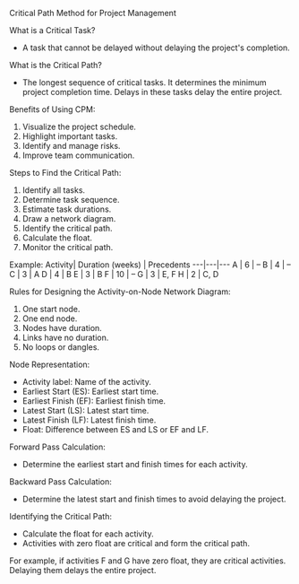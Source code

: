 Critical Path Method for Project Management

What is a Critical Task?
- A task that cannot be delayed without delaying the project's completion. 

What is the Critical Path?
- The longest sequence of critical tasks. It determines the minimum project completion time. Delays in these tasks delay the entire project.

Benefits of Using CPM:
1. Visualize the project schedule.
2. Highlight important tasks.
3. Identify and manage risks.
4. Improve team communication.

Steps to Find the Critical Path:
1. Identify all tasks.
2. Determine task sequence.
3. Estimate task durations.
4. Draw a network diagram.
5. Identify the critical path.
6. Calculate the float.
7. Monitor the critical path.

Example:
Activity| Duration (weeks) | Precedents
---|---|---
A | 6 | –
B | 4 | –
C | 3 | A
D | 4 | B
E | 3 | B
F | 10 | –
G | 3 | E, F
H | 2 | C, D

Rules for Designing the Activity-on-Node Network Diagram:
1. One start node.
2. One end node.
3. Nodes have duration.
4. Links have no duration.
5. No loops or dangles.

Node Representation:
- Activity label: Name of the activity.
- Earliest Start (ES): Earliest start time.
- Earliest Finish (EF): Earliest finish time.
- Latest Start (LS): Latest start time.
- Latest Finish (LF): Latest finish time.
- Float: Difference between ES and LS or EF and LF.

Forward Pass Calculation:
- Determine the earliest start and finish times for each activity.

Backward Pass Calculation:
- Determine the latest start and finish times to avoid delaying the project.

Identifying the Critical Path:
- Calculate the float for each activity. 
- Activities with zero float are critical and form the critical path. 

For example, if activities F and G have zero float, they are critical activities. Delaying them delays the entire project.
